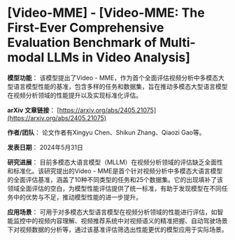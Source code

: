 # [Video-MME] - [Video-MME: The First-Ever Comprehensive Evaluation Benchmark of Multi-modal LLMs in Video Analysis]

**模型功能**：
该模型提出了Video - MME，作为首个全面评估视频分析中多模态大型语言模型性能的基准，包含多样的任务和数据集，旨在推动多模态大型语言模型在视频分析领域的性能提升以及实现标准化评估。

**arXiv 文章链接**：
[https://arxiv.org/abs/2405.21075](https://arxiv.org/abs/2405.21075)

**作者/团队**：
论文作者有Xingyu Chen、Shikun Zhang、Qiaozi Gao等。

**发表日期**：
2024年5月31日

**研究进展**：
目前多模态大语言模型（MLLM）在视频分析领域的评估缺乏全面性和标准化。该研究提出的Video - MME是首个针对视频分析中多模态大语言模型的全面评估基准，涵盖了10种不同类型的任务和25个数据集。它的出现填补了该领域全面评估的空白，为模型性能评估提供了统一标准，有助于发现模型在不同任务中的优势与不足，推动模型性能的进一步提升。

**应用场景**：
可用于对多模态大型语言模型在视频分析领域的性能进行评估，如智能监控中的视频内容理解、视频推荐系统中对视频语义的精准把握、自动驾驶场景下对视频数据的分析等，通过该基准评估筛选出性能更优的模型应用于实际场景。